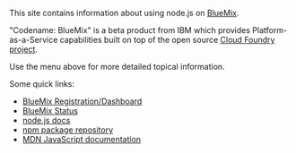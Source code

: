 <!-- Licensed under the Apache License. See footer for details. -->

This site contains information about using node.js on
[BlueMix](https://www.ng.bluemix.net/docs/BlueMixIntro.jsp).

"Codename: BlueMix" is a beta product from IBM which provides
Platform-as-a-Service capabilities built on top of the open source
[Cloud Foundry project](http://CloudFoundry.org).

Use the menu above for more detailed topical information.

Some quick links:

* [BlueMix Registration/Dashboard](https://ace.ng.bluemix.net/)
* [BlueMix Status](http://estado.ng.bluemix.net/)
* [node.js docs](http://nodejs.org/api/)
* [npm package repository](https://www.npmjs.org/)
* [MDN JavaScript documentation](https://developer.mozilla.org/en-US/docs/Web/JavaScript)

<!--
#===============================================================================
# Copyright IBM Corp. 2014
#
# Licensed under the Apache License, Version 2.0 (the "License");
# you may not use this file except in compliance with the License.
# You may obtain a copy of the License at
#
#    http://www.apache.org/licenses/LICENSE-2.0
#
# Unless required by applicable law or agreed to in writing, software
# distributed under the License is distributed on an "AS IS" BASIS,
# WITHOUT WARRANTIES OR CONDITIONS OF ANY KIND, either express or implied.
# See the License for the specific language governing permissions and
# limitations under the License.
#===============================================================================
-->